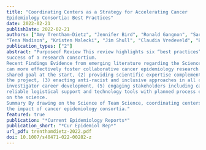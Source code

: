 ```yaml
---
title: "Coordinating Centers as a Strategy for Accelerating Cancer
Epidemiology Consortia: Best Practices"
date: 2022-02-21
publishDate: 2022-02-21
authors: ["Amy Trentham-Dietz", "Jennifer Bird", "Ronald Gangnon", "Sara Lindberg",
"Tena Madison", "Kristen Malecki", "Jim Shull", "Claudia Vredeveld", "Betsy Rolland"]
publication_types: ["2"]
abstract: "Purposeof Review This review highlights six “best practices” for cancer epidemiology coordinating centers to facilitate the
success of a research consortium.
Recent Findings Evidence from emerging literature regarding the Science of Team Science suggests that coordinating centers
can more effectively foster collaborative cancer epidemiology research in consortia by (1) establishing collaboration as a
shared goal at the start, (2) providing scientific expertise complementary to the research sites that adapts over the course of
the project, (3) enacting anti-racist and inclusive approaches in all consortium decisions and activities, (4) fostering earlystage
investigator career development, (5) engaging stakeholders including cancer survivors as peers, and (6) delivering
reliable logistical support and technology tools with planned process evaluation so that researchers can collaboratively focus
on the science.
Summary By drawing on the Science of Team Science, coordinating centers can accelerate research progress and increase
the impact of cancer epidemiology consortia."
featured: true
publication: "*Current Epidemiology Reports*"
publication_short: "*Cur Epidemiol Rep*"
url_pdf: trenthamdietz-2022.pdf
doi: 10.1007/s40471-022-00282-z
---
```


